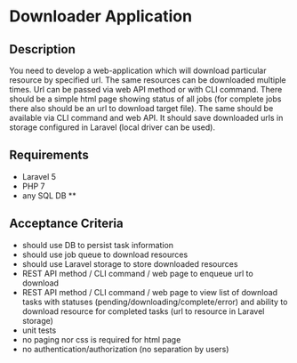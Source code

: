 # Downloader Application

## Description
You need to develop a web-application which will download particular resource by specified url. 
The same resources can be downloaded multiple times.
Url can be passed via web API method or with CLI command.
There should be a simple html page showing status of all jobs (for complete jobs there also should be an url to download target file). The same should be available via CLI command and web API.
It should save downloaded urls in storage configured in Laravel (local driver can be used). 

## Requirements

- Laravel 5
- PHP 7
- any SQL DB **

## Acceptance Criteria

- should use DB to persist task information
- should use job queue to download resources
- should use Laravel storage to store downloaded resources
- REST API method / CLI command / web page to enqueue url to download
- REST API method / CLI command / web page to view list of download tasks with statuses (pending/downloading/complete/error) and ability to download resource for completed tasks (url to resource in Laravel storage)
- unit tests
- no paging nor css is required for html page
- no authentication/authorization (no separation by users)
